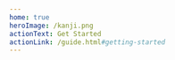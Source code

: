 ```yaml
---
home: true
heroImage: /kanji.png
actionText: Get Started
actionLink: /guide.html#getting-started
---
```

